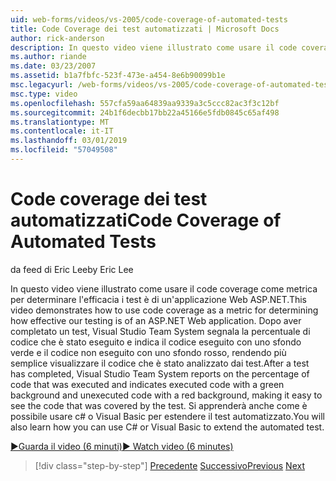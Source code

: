 ```yaml
---
uid: web-forms/videos/vs-2005/code-coverage-of-automated-tests
title: Code Coverage dei test automatizzati | Microsoft Docs
author: rick-anderson
description: In questo video viene illustrato come usare il code coverage come metrica per determinare l'efficacia i test è di un'applicazione Web ASP.NET. Al termine di un test è com...
ms.author: riande
ms.date: 03/23/2007
ms.assetid: b1a7fbfc-523f-473e-a454-8e6b90099b1e
msc.legacyurl: /web-forms/videos/vs-2005/code-coverage-of-automated-tests
msc.type: video
ms.openlocfilehash: 557cfa59aa64839aa9339a3c5ccc82ac3f3c12bf
ms.sourcegitcommit: 24b1f6decbb17bb22a45166e5fdb0845c65af498
ms.translationtype: MT
ms.contentlocale: it-IT
ms.lasthandoff: 03/01/2019
ms.locfileid: "57049508"
---
```

<a name="code-coverage-of-automated-tests"></a><span data-ttu-id="a7c7f-104">Code coverage dei test automatizzati</span><span class="sxs-lookup"><span data-stu-id="a7c7f-104">Code Coverage of Automated Tests</span></span>
====================
<span data-ttu-id="a7c7f-105">da feed di Eric Lee</span><span class="sxs-lookup"><span data-stu-id="a7c7f-105">by Eric Lee</span></span>

<span data-ttu-id="a7c7f-106">In questo video viene illustrato come usare il code coverage come metrica per determinare l'efficacia i test è di un'applicazione Web ASP.NET.</span><span class="sxs-lookup"><span data-stu-id="a7c7f-106">This video demonstrates how to use code coverage as a metric for determining how effective our testing is of an ASP.NET Web application.</span></span> <span data-ttu-id="a7c7f-107">Dopo aver completato un test, Visual Studio Team System segnala la percentuale di codice che è stato eseguito e indica il codice eseguito con uno sfondo verde e il codice non eseguito con uno sfondo rosso, rendendo più semplice visualizzare il codice che è stato analizzato dai test.</span><span class="sxs-lookup"><span data-stu-id="a7c7f-107">After a test has completed, Visual Studio Team System reports on the percentage of code that was executed and indicates executed code with a green background and unexecuted code with a red background, making it easy to see the code that was covered by the test.</span></span> <span data-ttu-id="a7c7f-108">Si apprenderà anche come è possibile usare c# o Visual Basic per estendere il test automatizzato.</span><span class="sxs-lookup"><span data-stu-id="a7c7f-108">You will also learn how you can use C# or Visual Basic to extend the automated test.</span></span>

[<span data-ttu-id="a7c7f-109">&#9654;Guarda il video (6 minuti)</span><span class="sxs-lookup"><span data-stu-id="a7c7f-109">&#9654; Watch video (6 minutes)</span></span>](https://channel9.msdn.com/Blogs/ASP-NET-Site-Videos/code-coverage-of-automated-tests)

> [!div class="step-by-step"]
> <span data-ttu-id="a7c7f-110">[Precedente](measuring-the-business-value-of-ajax.md)
> [Successivo](custom-extraction-rules-and-coded-web-tests.md)</span><span class="sxs-lookup"><span data-stu-id="a7c7f-110">[Previous](measuring-the-business-value-of-ajax.md)
[Next](custom-extraction-rules-and-coded-web-tests.md)</span></span>
